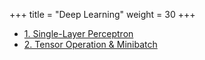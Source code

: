 +++
title = "Deep Learning"
weight = 30
+++

- [1. Single-Layer Perceptron](/learning_notes/dl/slp/)
- [2. Tensor Operation & Minibatch](/learning_notes/dl/tensoropsminibatch/)